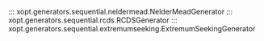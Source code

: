 ::: xopt.generators.sequential.neldermead.NelderMeadGenerator
::: xopt.generators.sequential.rcds.RCDSGenerator
::: xopt.generators.sequential.extremumseeking.ExtremumSeekingGenerator
